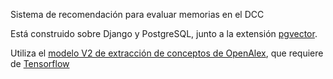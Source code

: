 Sistema de recomendación para evaluar memorias en el DCC

Está construido sobre Django y PostgreSQL, junto a la extensión [pgvector](https://github.com/pgvector/pgvector-python).

Utiliza el [modelo V2 de extracción de conceptos de OpenAlex](https://github.com/ourresearch/openalex-concept-tagging/tree/main), que requiere de [Tensorflow](https://www.tensorflow.org/install/pip?hl=es)
